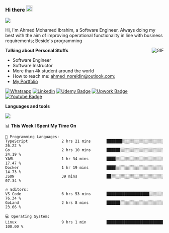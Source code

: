 ### Hi there <img src="https://raw.githubusercontent.com/MartinHeinz/MartinHeinz/master/wave.gif" width="20px">

![](https://komarev.com/ghpvc/?username=2hmad&color=lightgrey)

Hi, I'm Ahmed Mohamed Ibrahim, a Software Engineer, Always doing my best with the aim of improving operational functionality in line with business requirements; Beside's programming

  <img align="right" alt="GIF" src="https://media.giphy.com/media/836HiJc7pgzy8iNXCn/giphy.gif" />
  
**Talking about Personal Stuffs**

- Software Engineer
- Software Instructor
- More than 4k student around the world
- How to reach me: ahmed_noreldin@outlook.com;
- [My Portfolio](https://ahmednoreldin.com)

[![Whatsapp](https://img.shields.io/badge/WhatsApp-25D366?style=for-the-badge&logo=whatsapp&logoColor=white)](http://wa.me/201275457924)
[![Linkedin](https://img.shields.io/badge/LinkedIn-0077B5?style=for-the-badge&logo=linkedin&logoColor=white)](https://www.linkedin.com/in/ahmednoreldin)
[![Udemy Badge](https://img.shields.io/badge/Udemy-EC5252?style=for-the-badge&logo=Udemy&logoColor=white)](https://www.udemy.com/user/ahmed-mohamed-1/) 
[![Upwork Badge](https://img.shields.io/badge/Upwork-14a800?style=for-the-badge&logo=Upwork&logoColor=white)](https://www.upwork.com/freelancers/~01788957435aed0aa5)
[![Youtube Badge](https://img.shields.io/badge/youtube-FF0000?style=for-the-badge&logo=youtube&logoColor=white)](https://www.youtube.com/@code_with_ahmed)

**Languages and tools**  

<img src="https://skillicons.dev/icons?i=aws,gcp,azure,react,vue,flutter,php,cpp,docker,elasticsearch,express,git,githubactions,go,grafana,graphql,java,kafka,kubernetes,laravel,mongodb,mysql,nestjs,nextjs,nodejs,nuxtjs,php,postgres,postman,react,redis,redux,spring,sqlite,ts">

<!--START_SECTION:waka-->
📊 **This Week I Spent My Time On** 

```text
💬 Programming Languages: 
TypeScript               2 hrs 21 mins       ███████░░░░░░░░░░░░░░░░░░   26.22 % 
Go                       2 hrs 10 mins       ██████░░░░░░░░░░░░░░░░░░░   24.19 % 
YAML                     1 hr 34 mins        ████░░░░░░░░░░░░░░░░░░░░░   17.47 % 
Docker                   1 hr 19 mins        ████░░░░░░░░░░░░░░░░░░░░░   14.73 % 
JSON                     39 mins             ██░░░░░░░░░░░░░░░░░░░░░░░   07.34 % 

🔥 Editors: 
VS Code                  6 hrs 53 mins       ███████████████████░░░░░░   76.34 % 
GoLand                   2 hrs 8 mins        ██████░░░░░░░░░░░░░░░░░░░   23.66 % 

💻 Operating System: 
Linux                    9 hrs 1 min         █████████████████████████   100.00 % 
```


<!--END_SECTION:waka-->
 
